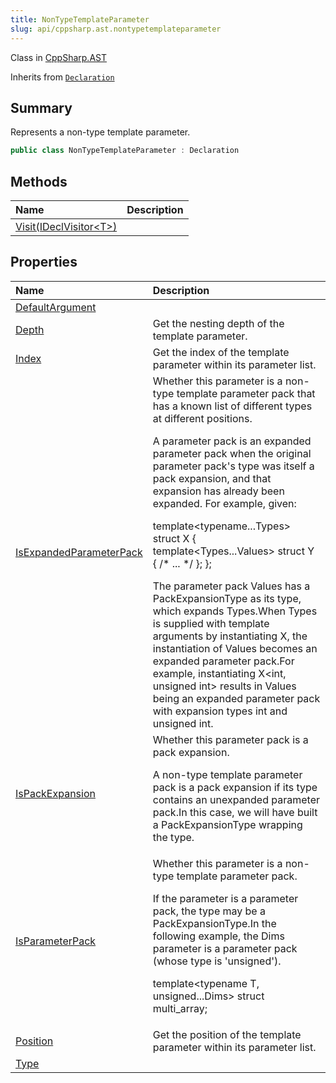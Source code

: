 ```yaml
---
title: NonTypeTemplateParameter
slug: api/cppsharp.ast.nontypetemplateparameter
---
```

Class in [CppSharp.AST](/api/cppsharp/ast)

Inherits from [`Declaration`](/api/cppsharp/ast/declaration)

## Summary


Represents a non-type template parameter.


```csharp
public class NonTypeTemplateParameter : Declaration
```

## Methods

|Name|Description|
|:---|:---|
|[Visit\(IDeclVisitor\<T\>\)](/api/cppsharp/ast/nontypetemplateparameter/visit)||

## Properties

|Name|Description|
|:---|:---|
|[DefaultArgument](/api/cppsharp/ast/nontypetemplateparameter/defaultargument)||
|[Depth](/api/cppsharp/ast/nontypetemplateparameter/depth)|Get the nesting depth of the template parameter.|
|[Index](/api/cppsharp/ast/nontypetemplateparameter/index)|Get the index of the template parameter within its parameter list.|
|[IsExpandedParameterPack](/api/cppsharp/ast/nontypetemplateparameter/isexpandedparameterpack)|Whether this parameter is a non-type template parameter pack that has a known list of different types at different positions. <p>A parameter pack is an expanded parameter pack when the original parameter pack's type was itself a pack expansion, and that expansion has already been expanded. For example, given:</p> <p> template&lt;typename...Types&gt; struct X { template&lt;Types...Values&gt; struct Y { /* ... */ }; }; </p>  The parameter pack Values has a PackExpansionType as its type, which expands Types.When Types is supplied with template arguments by instantiating X, the instantiation of Values becomes an expanded parameter pack.For example, instantiating X&lt;int, unsigned int&gt; results in Values being an expanded parameter pack with expansion types int and unsigned int.|
|[IsPackExpansion](/api/cppsharp/ast/nontypetemplateparameter/ispackexpansion)|Whether this parameter pack is a pack expansion. <p> A non-type template parameter pack is a pack expansion if its type contains an unexpanded parameter pack.In this case, we will have built a PackExpansionType wrapping the type. </p>|
|[IsParameterPack](/api/cppsharp/ast/nontypetemplateparameter/isparameterpack)|Whether this parameter is a non-type template parameter pack. <p> If the parameter is a parameter pack, the type may be a PackExpansionType.In the following example, the Dims parameter is a parameter pack (whose type is 'unsigned'). <p>template&lt;typename T, unsigned...Dims&gt; struct multi_array;</p></p>|
|[Position](/api/cppsharp/ast/nontypetemplateparameter/position)|Get the position of the template parameter within its parameter list.|
|[Type](/api/cppsharp/ast/nontypetemplateparameter/type)||

